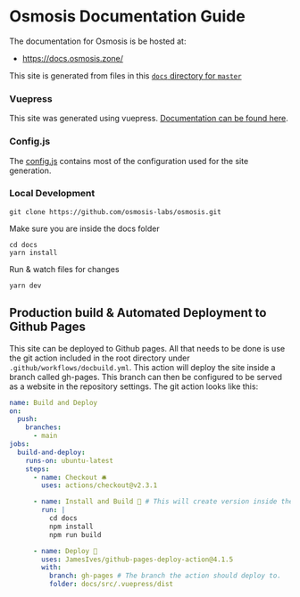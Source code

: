 # Osmosis Documentation Guide

The documentation for Osmosis is be hosted at:

- <https://docs.osmosis.zone/>

This site is generated from files in this [`docs` directory for `master`](https://github.com/osmosis-labs/osmosis/tree/master/docs)


### Vuepress
This site was generated using vuepress. [Documentation can be found here](https://vuepress.vuejs.org/).


### Config.js

The [config.js](./.vuepress/config.js) contains most of the configuration used for the site generation.


### Local Development

```
git clone https://github.com/osmosis-labs/osmosis.git
```

Make sure you are inside the docs folder
``` 
cd docs
yarn install
```

Run & watch files for changes
``` 
yarn dev
```


## Production build & Automated Deployment to Github Pages

This site can be deployed to Github pages. All that needs to be done is use the git action included in the root directory under `.github/workflows/docbuild.yml`. This action will deploy the site inside a branch called gh-pages. This branch can then be configured to be served as a website in the repository settings. The git action looks like this: 

```yaml
name: Build and Deploy
on:
  push:
    branches:
      - main
jobs:
  build-and-deploy:
    runs-on: ubuntu-latest
    steps:
      - name: Checkout 🛎️
        uses: actions/checkout@v2.3.1

      - name: Install and Build 🔧 # This will create version inside the 'build' folder.
        run: |
          cd docs
          npm install
          npm run build

      - name: Deploy 🚀
        uses: JamesIves/github-pages-deploy-action@4.1.5
        with:
          branch: gh-pages # The branch the action should deploy to.
          folder: docs/src/.vuepress/dist
```
